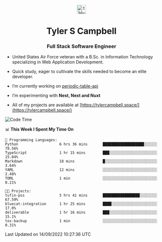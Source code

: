 <p align="center">
<a href="https://www.linkedin.com/in/t36campbell" target="blank"><img align="center" src="https://ik.imagekit.io/t36campbell/Portfolio/linkedin.png.original_m8bbGgPh6.png" alt="t36campbell" height="30" width="30" /></a>
</p>
<h1 align="center">Tyler S Campbell</h1>
<h3 align="center">Full Stack Software Engineer</h3>

* United States Air Force veteran with a B.Sc. in Information Technology specializing in Web Application Development. 

* Quick study, eager to cultivate the skills needed to become an elite developer.

* I’m currently working on [periodic-table-api](https://github.com/t36campbell/periodic-table-api)

* I’m experimenting with **Nest, Next and Nuxt**

* All of my projects are available at [https://tylercampbell.space/](https://tylercampbell.space/)

<!--START_SECTION:waka-->
![Code Time](http://img.shields.io/badge/Code%20Time-1%2C788%20hrs%2023%20mins-blue)

📊 **This Week I Spent My Time On** 

```text
💬 Programming Languages: 
Python                   6 hrs 36 mins       ███████████████████░░░░░░   78.56% 
TypeScript               1 hr 15 mins        ███░░░░░░░░░░░░░░░░░░░░░░   15.04% 
Markdown                 18 mins             █░░░░░░░░░░░░░░░░░░░░░░░░   3.64% 
YAML                     12 mins             ░░░░░░░░░░░░░░░░░░░░░░░░░   2.48% 
TOML                     1 min               ░░░░░░░░░░░░░░░░░░░░░░░░░   0.21%

🐱‍💻 Projects: 
tufin-pss                5 hrs 41 mins       █████████████████░░░░░░░░   67.59% 
bluecat-integration      1 hr 25 mins        ████░░░░░░░░░░░░░░░░░░░░░   17.0% 
deliverable              1 hr 16 mins        ███░░░░░░░░░░░░░░░░░░░░░░   15.1% 
tos-backup               1 min               ░░░░░░░░░░░░░░░░░░░░░░░░░   0.31%

```


 Last Updated on 14/09/2022 10:27:36 UTC
<!--END_SECTION:waka-->
